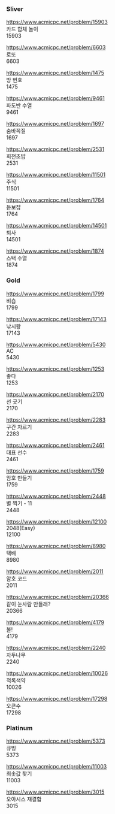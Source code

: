 ### Sliver

https://www.acmicpc.net/problem/15903<br/>
카드 합체 놀이<br/>
15903

https://www.acmicpc.net/problem/6603<br/>
로또<br/>
6603

https://www.acmicpc.net/problem/1475<br/>
방 번호<br/>
1475

https://www.acmicpc.net/problem/9461<br/>
파도반 수열<br/>
9461

https://www.acmicpc.net/problem/1697<br/>
숨바꼭질<br/>
1697

https://www.acmicpc.net/problem/2531<br/>
회전초밥<br/>
2531

https://www.acmicpc.net/problem/11501<br/>
주식<br/>
11501

https://www.acmicpc.net/problem/1764<br/>
듣보잡<br/>
1764

https://www.acmicpc.net/problem/14501<br/>
퇴사<br/>
14501

https://www.acmicpc.net/problem/1874<br/>
스택 수열<br/>
1874

### Gold

https://www.acmicpc.net/problem/1799<br/>
비숍<br/>
1799

https://www.acmicpc.net/problem/17143<br/>
낚시왕<br/>
17143

https://www.acmicpc.net/problem/5430<br/>
AC<br/>
5430

https://www.acmicpc.net/problem/1253<br/>
좋다<br/>
1253

https://www.acmicpc.net/problem/2170<br/>
선 긋기<br/>
2170

https://www.acmicpc.net/problem/2283<br/>
구간 자르기<br/>
2283

https://www.acmicpc.net/problem/2461<br/>
대표 선수<br/>
2461

https://www.acmicpc.net/problem/1759<br/>
암호 만들기<br/>
1759

https://www.acmicpc.net/problem/2448<br/>
별 찍기 - 11<br/>
2448

https://www.acmicpc.net/problem/12100<br/>
2048(Easy)<br/>
12100

https://www.acmicpc.net/problem/8980<br/>
택배<br/>
8980

https://www.acmicpc.net/problem/2011<br/>
암호 코드<br/>
2011

https://www.acmicpc.net/problem/20366<br/>
같이 눈사람 만들래?<br/>
20366

https://www.acmicpc.net/problem/4179<br/>
불!<br/>
4179

https://www.acmicpc.net/problem/2240<br/>
자두나무<br/>
2240

https://www.acmicpc.net/problem/10026<br/>
적록색약<br/>
10026

https://www.acmicpc.net/problem/17298<br/>
오큰수<br/>
17298

### Platinum

https://www.acmicpc.net/problem/5373<br/>
큐빙<br/>
5373

https://www.acmicpc.net/problem/11003<br/>
최솟값 찾기<br/>
11003

https://www.acmicpc.net/problem/3015<br/>
오아시스 재결합<br/>
3015